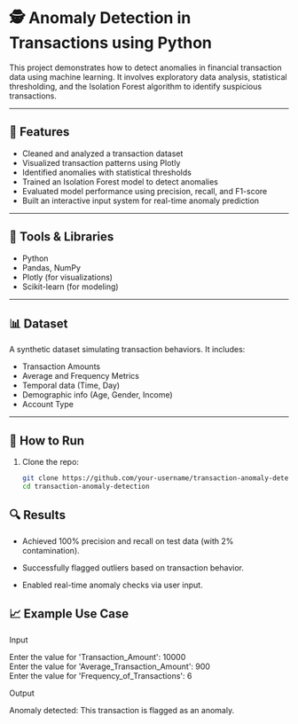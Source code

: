 # 🕵️ Anomaly Detection in Transactions using Python

This project demonstrates how to detect anomalies in financial transaction data using machine learning. It involves exploratory data analysis, statistical thresholding, and the Isolation Forest algorithm to identify suspicious transactions.

---

## 📌 Features

- Cleaned and analyzed a transaction dataset
- Visualized transaction patterns using Plotly
- Identified anomalies with statistical thresholds
- Trained an Isolation Forest model to detect anomalies
- Evaluated model performance using precision, recall, and F1-score
- Built an interactive input system for real-time anomaly prediction

---

## 🧰 Tools & Libraries

- Python
- Pandas, NumPy
- Plotly (for visualizations)
- Scikit-learn (for modeling)

---

## 📊 Dataset

A synthetic dataset simulating transaction behaviors. It includes:
- Transaction Amounts
- Average and Frequency Metrics
- Temporal data (Time, Day)
- Demographic info (Age, Gender, Income)
- Account Type

---

## 🚀 How to Run

1. Clone the repo:
   ```bash
   git clone https://github.com/your-username/transaction-anomaly-detection.git
   cd transaction-anomaly-detection

## 🔍 Results
- Achieved 100% precision and recall on test data (with 2% contamination).

- Successfully flagged outliers based on transaction behavior.

- Enabled real-time anomaly checks via user input.


## 📈 Example Use Case

Input

Enter the value for 'Transaction_Amount': 10000  
Enter the value for 'Average_Transaction_Amount': 900  
Enter the value for 'Frequency_of_Transactions': 6  

Output

Anomaly detected: This transaction is flagged as an anomaly.

